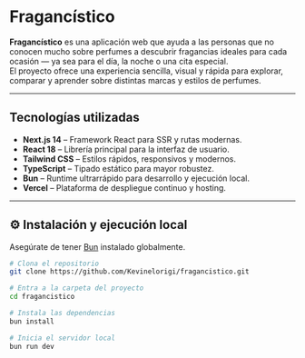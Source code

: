 # Fragancístico

**Fragancístico** es una aplicación web que ayuda a las personas que no conocen mucho sobre perfumes a descubrir fragancias ideales para cada ocasión — ya sea para el día, la noche o una cita especial.  
El proyecto ofrece una experiencia sencilla, visual y rápida para explorar, comparar y aprender sobre distintas marcas y estilos de perfumes.

---

## Tecnologías utilizadas

- **Next.js 14** – Framework React para SSR y rutas modernas.  
- **React 18** – Librería principal para la interfaz de usuario.  
- **Tailwind CSS** – Estilos rápidos, responsivos y modernos.  
- **TypeScript** – Tipado estático para mayor robustez.  
- **Bun** – Runtime ultrarrápido para desarrollo y ejecución local.  
- **Vercel** – Plataforma de despliegue continuo y hosting.

---

## ⚙️ Instalación y ejecución local

Asegúrate de tener [Bun](https://bun.sh) instalado globalmente.

```bash
# Clona el repositorio
git clone https://github.com/Kevinelorigi/fragancistico.git

# Entra a la carpeta del proyecto
cd fragancistico

# Instala las dependencias
bun install

# Inicia el servidor local
bun run dev
